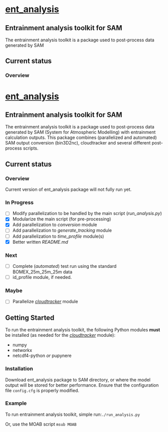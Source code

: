 [ent_analysis](https://github.com/lorenghoh/ent_analysis "ent_analysis")
==========

## Entrainment analysis toolkit for SAM ##
The entrainment analysis toolkit is a package used to post-process data generated by SAM 

## Current status ##
### Overview ###
[ent_analysis](https://github.com/lorenghoh/ent_analysis "ent_analysis")
==========

## Entrainment analysis toolkit for SAM ##
The entrainment analysis toolkit is a package used to post-process data generated by SAM (System for Atmospheric Modelling) with entrainment calculation outputs. This package combines (parallelized and automated) SAM output conversion (bin3D2nc), cloudtracker and several different post-process scripts.  

## Current status ##
### Overview ###

Current version of ent_analysis package will not fully run yet. 

### In Progress ###
- [ ] Modify parallelization to be handled by the main script (*run_analysis.py*)
- [x] Modularize the main script (for pre-processing)
- [x] Add parallelization to *conversion* module
- [ ] Add parallelization to *generate_tracking* module
- [ ] Add parallelization to *time_profile* module(s)
- [x] Better written *README.md*

### Next ###

- [ ] Complete (*automated*) test run using the standard BOMEX_25m_25m_25m data
- [ ] id_profile module, if needed.

### Maybe ###
- [ ] Parallelize [*cloudtracker*](https://github.com/freedryk/cloudtracker) module 

## Getting Started ##
 To run the entrainment analysis toolkit, the following Python modules **must** be installed (as needed for the [*cloudtracker*](https://github.com/freedryk/cloudtracker) module):

- numpy
- networkx
- netcdf4-python *or* pupynere

### Installation ###
Download ent_analysis package to SAM directory, or where the model output will be stored for better performance. Ensure that the configuration file ```config.cfg``` is properly modified. 

### Example ###
 To run entrainment analysis toolkit, simple run:```./run_analysis.py```

Or, use the MOAB script ```msub MOAB```